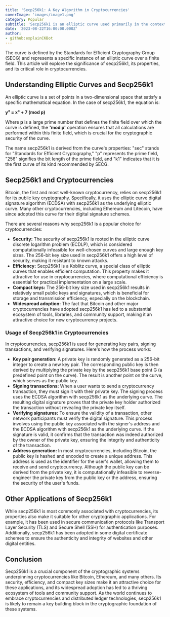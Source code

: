 ```yaml
---
title: 'Secp256k1: A Key Algorithm in Cryptocurrencies'
coverImage: 'images/image1.png'
category: Popular
subtitle: 'Secp256k1 is an elliptic curve used primarily in the context of cryptographic algorithms and is most famously associated with Bitcoin and other cryptocurrencies.'
date: '2023-08-22T16:00:00.000Z'
author: 
- github:explainCKBot
---
```


The curve is defined by the Standards for Efficient Cryptography Group (SECG) and represents a specific instance of an elliptic curve over a finite field. This article will explore the significance of secp256k1, its properties, and its critical role in cryptocurrencies.


## Understanding Elliptic Curves and Secp256k1

An elliptic curve is a set of points in a two-dimensional space that satisfy a specific mathematical equation. In the case of secp256k1, the equation is:

**y² = x³ + 7 (mod p)**

Where **p** is a large prime number that defines the finite field over which the curve is defined, the **'mod p'** operation ensures that all calculations are performed within this finite field, which is crucial for the cryptographic security of the curve.

The name secp256k1 is derived from the curve's properties: "sec" stands for "Standards for Efficient Cryptography," "p" represents the prime field, "256" signifies the bit length of the prime field, and "k1" indicates that it is the first curve of its kind recommended by SECG.


## Secp256k1 and Cryptocurrencies

Bitcoin, the first and most well-known cryptocurrency, relies on secp256k1 for its public key cryptography. Specifically, it uses the elliptic curve digital signature algorithm (ECDSA) with secp256k1 as the underlying elliptic curve. Many other cryptocurrencies, including Ethereum and Litecoin, have since adopted this curve for their digital signature schemes.

There are several reasons why secp256k1 is a popular choice for cryptocurrencies:



* **Security:** The security of secp256k1 is rooted in the elliptic curve discrete logarithm problem (ECDLP), which is considered computationally infeasible for well-chosen curves and large enough key sizes. The 256-bit key size used in secp256k1 offers a high level of security, making it resistant to known attacks.
* **Efficiency:** Secp256k1 is a Koblitz curve, a special class of elliptic curves that enables efficient computation. This property makes it attractive for use in cryptocurrencies, where computational efficiency is essential for practical implementation on a large scale.
* **Compact keys:** The 256-bit key size used in secp256k1 results in relatively small public keys and signatures, which is beneficial for storage and transmission efficiency, especially on the blockchain.
* **Widespread adoption:** The fact that Bitcoin and other major cryptocurrencies have adopted secp256k1 has led to a substantial ecosystem of tools, libraries, and community support, making it an attractive choice for new cryptocurrency projects.


### Usage of Secp256k1 in Cryptocurrencies

In cryptocurrencies, secp256k1 is used for generating key pairs, signing transactions, and verifying signatures. Here's how the process works:



* **Key pair generation:** A private key is randomly generated as a 256-bit integer to create a new key pair. The corresponding public key is then derived by multiplying the private key by the secp256k1 base point G (a predefined point on the curve). The result is another point on the curve, which serves as the public key.
* **Signing transactions:** When a user wants to send a cryptocurrency transaction, they must sign it with their private key. The signing process uses the ECDSA algorithm with secp256k1 as the underlying curve. The resulting digital signature proves that the private key holder authorized the transaction without revealing the private key itself.
* **Verifying signatures:** To ensure the validity of a transaction, other network participants must verify the digital signature. This process involves using the public key associated with the signer's address and the ECDSA algorithm with secp256k1 as the underlying curve. If the signature is valid, it confirms that the transaction was indeed authorized by the owner of the private key, ensuring the integrity and authenticity of the transaction.
* **Address generation:** In most cryptocurrencies, including Bitcoin, the public key is hashed and encoded to create a unique address. This address is used as the identifier for the user's wallet, allowing them to receive and send cryptocurrency. Although the public key can be derived from the private key, it is computationally infeasible to reverse-engineer the private key from the public key or the address, ensuring the security of the user's funds.


## Other Applications of Secp256k1

While secp256k1 is most commonly associated with cryptocurrencies, its properties also make it suitable for other cryptographic applications. For example, it has been used in secure communication protocols like Transport Layer Security (TLS) and Secure Shell (SSH) for authentication purposes. Additionally, secp256k1 has been adopted in some digital certificate schemes to ensure the authenticity and integrity of websites and other digital entities.


## Conclusion

Secp256k1 is a crucial component of the cryptographic systems underpinning cryptocurrencies like Bitcoin, Ethereum, and many others. Its security, efficiency, and compact key sizes make it an attractive choice for these applications, and its widespread adoption has led to a thriving ecosystem of tools and community support. As the world continues to embrace cryptocurrencies and distributed ledger technologies, secp256k1 is likely to remain a key building block in the cryptographic foundation of these systems.
